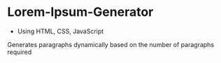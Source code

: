 # Lorem-Ipsum-Generator

- Using HTML, CSS, JavaScript

Generates paragraphs dynamically based on the number of paragraphs required
